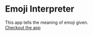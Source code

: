 # Emoji Interpreter
This app tells the meaning of emoji given.<br/>
[Checkout the app](https://2qinvy.csb.app/)
